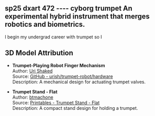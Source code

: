 sp25 dxart 472 ---- cyborg trumpet 
An experimental hybrid instrument that merges robotics and biometrics.
-------------
I begin my undergrad career with trumpet so I




## 3D Model Attribution

- **Trumpet-Playing Robot Finger Mechanism**  
  Author: [Uri Shaked](https://github.com/urish)  
  Source: [GitHub - urish/trumpet-robot/hardware](https://github.com/urish/trumpet-robot/tree/master/hardware)  
  Description: A mechanical design for actuating trumpet valves.  

- **Trumpet Stand - Flat**  
  Author: [btmachone](https://www.printables.com/social/292119-btmachone)  
  Source: [Printables - Trumpet Stand - Flat](https://www.printables.com/model/907226-trumpet-stand-flat)  
  Description: A compact stand design for holding a trumpet.  
